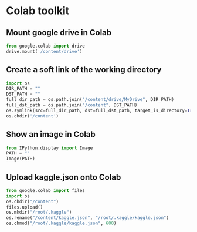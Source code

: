 Colab toolkit
===

Mount google drive in Colab
---

```python
from google.colab import drive
drive.mount('/content/drive')
```

Create a soft link of the working directory
---

```python
import os
DIR_PATH = ""
DST_PATH = ""
full_dir_path = os.path.join("/content/drive/MyDrive", DIR_PATH)
full_dst_path = os.path.join("/content", DST_PATH)
os.symlink(src=full_dir_path, dst=full_dst_path, target_is_directory=True)
os.chdir('/content')
```

Show an image in Colab
---

```python
from IPython.display import Image
PATH = ""
Image(PATH)
```

Upload kaggle.json onto Colab
---

```python
from google.colab import files
import os
os.chdir("/content")
files.upload()
os.mkdir("/root/.kaggle")
os.rename("/content/kaggle.json", "/root/.kaggle/kaggle.json")
os.chmod("/root/.kaggle/kaggle.json", 600)
```

